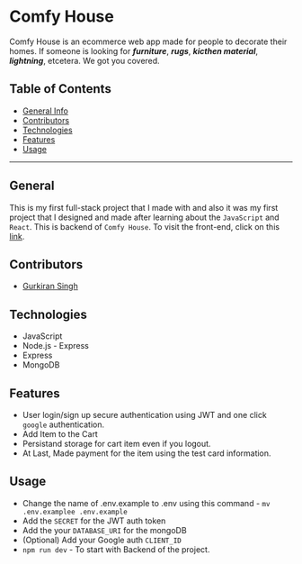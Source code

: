 # Comfy House

Comfy House is an ecommerce web app made for people to decorate their homes. If someone is looking for _**furniture**_, _**rugs**_, _**kicthen material**_, _**lightning**_, etcetera. We got you covered.

## Table of Contents

-   [General Info](#general)
-   [Contributors](#contributors)
-   [Technologies](#technologies)
-   [Features](#features)
-   [Usage](#usage)

---

## General

This is my first full-stack project that I made with and also it was my first project that I designed and made after learning about the `JavaScript` and `React`.
This is backend of `Comfy House`. To visit the front-end, click on this [link](https://github.com/g4rry420/comfyhouse-frontend).

## Contributors

-   [Gurkiran Singh](https://github.com/g4rry420)

## Technologies

-   JavaScript
-   Node.js - Express
-   Express
-   MongoDB

## Features

-   User login/sign up secure authentication using JWT and one click `google` authentication.
-   Add Item to the Cart
-   Persistand storage for cart item even if you logout.
-   At Last, Made payment for the item using the test card information.

## Usage

-   Change the name of .env.example to .env using this command - `mv .env.examplee .env.example`
-   Add the `SECRET` for the JWT auth token
-   Add the your `DATABASE_URI` for the mongoDB
-   (Optional) Add your Google auth `CLIENT_ID`
-   `npm run dev` - To start with Backend of the project.
